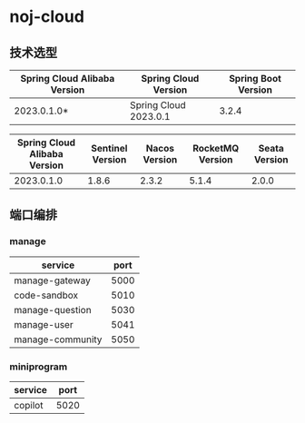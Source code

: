 # noj-cloud

## 技术选型

| Spring Cloud Alibaba Version | 	Spring Cloud Version | 	Spring Boot Version |
|------------------------------|-----------------------|----------------------|
| 2023.0.1.0*                  | Spring Cloud 2023.0.1 | 3.2.4                |

| Spring Cloud Alibaba Version | 	Sentinel Version | 	Nacos Version | 	RocketMQ Version | 	Seata Version |
|------------------------------|-------------------|----------------|-------------------|----------------|
| 2023.0.1.0                   | 	1.8.6            | 	2.3.2	        | 5.1.4             | 	2.0.0         |

## 端口编排

### manage

| service          | port |
|------------------|------|
| manage-gateway   | 5000 |
| code-sandbox     | 5010 |
| manage-question  | 5030 |
| manage-user      | 5041 |
| manage-community | 5050 |

### miniprogram

| service | port |
|---------|------|
| copilot | 5020 |